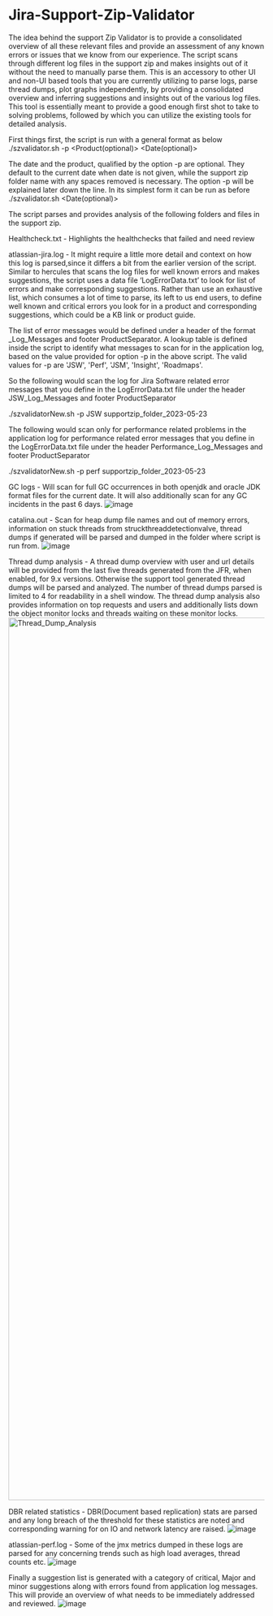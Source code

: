# Jira-Support-Zip-Validator
The idea behind the support Zip Validator is to provide a consolidated overview of all these relevant files and provide an assessment of any known errors or issues that we know from our experience. The script scans through different log files in the support zip and makes insights out of it without the need to manually parse them. This is an accessory to other UI and non-UI based tools that you are currently utilizing to parse logs, parse thread dumps, plot graphs independently, by providing a consolidated overview and inferring suggestions and insights out of the various log files. This tool is essentially meant to provide a good enough first shot to take to solving problems, followed by which you can utilize the existing tools for detailed analysis.

First things first, the script is run with a general format as below
./szvalidator.sh -p <Product(optional)> <folderName> <Date(optional)>

The date and the product, qualified by the option -p are optional. They default to the current date when date is not given, while the support zip folder name with any spaces removed is necessary. The option -p will be explained later down the line. In its simplest form it can be run as before
./szvalidator.sh <foldername> <Date(optional)>

The script parses and provides analysis of the following folders and files in the support zip.

Healthcheck.txt - Highlights the healthchecks that failed and need review

atlassian-jira.log - It might require a little more detail and context on how this log is parsed,since it differs a bit from the earlier version of the script. Similar to hercules that scans the log files for well known errors and makes suggestions, the script uses a data file ‘LogErrorData.txt’ to look for list of errors and make corresponding suggestions. Rather than use an exhaustive list, which consumes a lot of time to parse, its left to us end users, to define well known and critical errors you look for in a product and corresponding suggestions, which could be a KB link or product guide.

The list of error messages would be defined under a header of the format <product>_Log_Messages and footer ProductSeparator. A lookup table is defined inside the script to identify what messages to scan for in the application log, based on the value provided for option -p in the above script. The valid values for -p are 'JSW', 'Perf', 'JSM', 'Insight', 'Roadmaps'.

So the following would scan the log for Jira Software related error messages that you define in the LogErrorData.txt file under the header JSW_Log_Messages and footer ProductSeparator

./szvalidatorNew.sh -p JSW supportzip_folder_2023-05-23

The following would scan only for performance related problems in the application log for performance related error messages that you define in the LogErrorData.txt file under the header Performance_Log_Messages and footer ProductSeparator

./szvalidatorNew.sh -p perf supportzip_folder_2023-05-23

GC logs - Will scan for full GC occurrences in both openjdk and oracle JDK format files for the current date. It will also additionally scan for any GC incidents in the past 6 days.
![image](https://github.com/user-attachments/assets/330b127b-8dbd-4ec9-b2d9-16dfbe38f99f)

catalina.out - Scan for heap dump file names and out of memory errors, information on stuck threads from struckthreaddetectionvalve, thread dumps if generated will be parsed and dumped in the folder where script is run from.
![image](https://github.com/user-attachments/assets/ada7daf7-6fad-4b5c-a43e-61b157941d5a)

Thread dump analysis - A thread dump overview with user and url details will be provided from the last five threads generated from the JFR, when enabled, for 9.x versions. Otherwise the support tool generated thread dumps will be parsed and analyzed. The number of thread dumps parsed is limited to 4 for readability in a shell window. The thread dump analysis also provides information on top requests and users and additionally lists down the object monitor locks and threads waiting on these monitor locks.
<img width="1738" alt="Thread_Dump_Analysis" src="https://github.com/user-attachments/assets/44a8f9c6-019b-48c5-9c24-36b247ebdfb1" />


DBR related statistics - DBR(Document based replication) stats are parsed and any long breach of the threshold for these statistics are noted and corresponding warning for on IO and network latency are raised.
![image](https://github.com/user-attachments/assets/4e06a092-0413-45f7-904c-f114c8eaf35e)

atlassian-perf.log - Some of the jmx metrics dumped in these logs are parsed for any concerning trends such as high load averages, thread counts etc.
![image](https://github.com/user-attachments/assets/d54f0874-e217-4e1e-9c4d-d634c5f67ade)

Finally a suggestion list is generated with a category of critical, Major and minor suggestions along with errors found from application log messages. This will provide an overview of what needs to be immediately addressed and reviewed.
![image](https://github.com/user-attachments/assets/9ba9962f-38ce-4817-ab64-dce857c03dcf)


